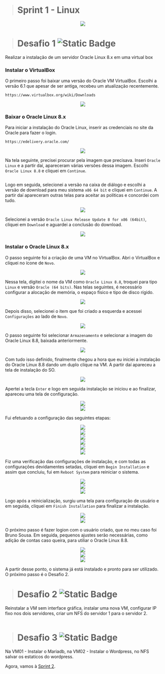 ># Sprint 1 - Linux 
<div align="center"> <img src="https://github.com/bmsousa9/images/assets/111213549/3f32401e-bd7f-41a5-b5b5-d3caa476e4bd" width="px" /> </div>



># Desafio 1 ![Static Badge](https://img.shields.io/badge/STATUS-Resolvido-2e8b57)
Realizar a instalação de um servidor Oracle Linux 8.x em uma virtual box


### Instalar o VirtualBox

O primeiro passo foi baixar uma versão do Oracle VM VirtualBox. Escolhi a versão 6.1 que apesar de ser antiga, recebeu um atualização recentemente.
```
https://www.virtualbox.org/wiki/Downloads
```
<div align="center"> <img src="https://github.com/bmsousa9/CompassUOL-Semana-01/assets/111213549/98198d88-d4bc-4088-8389-687218c1ee83"/> </div>


### Baixar o Oracle Linux 8.x

Para iniciar a instalação do Oracle Linux, inserir as credenciais no site da Oracle para fazer o login.
```
https://edelivery.oracle.com/
```
<div align="center"> <img src="https://github.com/bmsousa9/CompassUOL-Semana-01/assets/111213549/ea95f0ab-8c89-4be7-8189-71e9b225b059"/> </div>

Na tela seguinte, precisei procurar pela imagem que precisava. Inseri `Oracle Linux` e a partir daí, apareceram várias versões dessa imagem. Escolhi `Oracle Linux 8.8` e cliquei em `Continue`.
<div align="center"> <img src=""/> </div>

Logo em seguida, selecionei a versão na caixa de diálogo e escolhi a versão de download para meu sistema `x86 64 bit` e cliquei em `Continue`. A partir daí apareceram outras telas para aceitar as políticas e concordei com tudo.
<div align="center"> <img src="https://github.com/bmsousa9/CompassUOL-Semana-01/assets/111213549/7240be14-f653-4398-8517-b05ba5ff79bd"/> </div>

Selecionei a versão `Oracle Linux Release Update 8 for x86 (64bit)`, cliquei em `Download` e aguardei a conclusão do download.
<div align="center"> <img src="https://github.com/bmsousa9/CompassUOL-Semana-01/assets/111213549/c6578e58-b13e-4e34-9ef3-80eefac28f0f"/> </div>


### Instalar o Oracle Linux 8.x

O passo seguinte foi a criação de uma VM no VirtualBox. Abri o VirtualBox e cliquei no ícone de `Novo`.
<div align="center"> <img src="https://github.com/bmsousa9/CompassUOL-Semana-01/assets/111213549/cb3535a5-d06c-49d8-9c51-03bfadac9a89"/> </div>

Nessa tela, digitei o nome da VM como `Oracle Linux 8.8`, troquei para tipo `Linux` e versão `Oracle (64 bits)`. Nas telas seguintes, é necessário configurar a alocação de memória, o espaço físico e tipo de disco rígido.
<div align="center"> <img src="https://github.com/bmsousa9/CompassUOL-Semana-01/assets/111213549/450bed14-1d52-4458-a9b2-6467133a5103"/> </div>

Depois disso, selecionei o item que foi criado a esquerda e acessei `Configurações` ao lado de `Novo`.
<div align="center"> <img src="https://github.com/bmsousa9/CompassUOL-Semana-01/assets/111213549/a8af2442-6a3d-4c20-b05d-e19bc2c30d50"/> </div>

O passo seguinte foi selecionar `Armazenamento` e selecionar a imagem do Oracle Linux 8.8, baixada anteriormente.
<div align="center"> <img src="https://github.com/bmsousa9/CompassUOL-Semana-01/assets/111213549/cafac35f-071c-411b-944f-7afd01d87716"/> </div>

Com tudo isso definido, finalmente chegou a hora que eu iniciei a instalação do Oracle Linux 8.8 dando um duplo clique na VM. A partir daí apareceu a tela de instalação do SO.
<div align="center"> <img src="https://github.com/bmsousa9/CompassUOL-Semana-01/assets/111213549/a884d1fb-7c6e-475d-b7e6-8607fdfd5262"/> </div>

Apertei a tecla `Enter` e logo em seguida instalação se iniciou e ao finalizar, apareceu uma tela de configuração.
<div align="center"> <img src="https://github.com/bmsousa9/CompassUOL-Semana-01/assets/111213549/85c0a415-e77a-42b1-945b-d356f7e85651"/> </div>
<div align="center"> <img src="https://github.com/bmsousa9/CompassUOL-Semana-01/assets/111213549/265fc9ef-646f-4651-b0af-5c9725061894"/> </div>

Fui efetuando a configuração das seguintes etapas:
<div align="center"> <img src="https://github.com/bmsousa9/CompassUOL-Semana-01/assets/111213549/de5e392f-dae8-4690-8a63-31d74efa1640"/> </div>
<div align="center"> <img src="https://github.com/bmsousa9/CompassUOL-Semana-01/assets/111213549/60caf115-7508-4e95-9c2c-f0cb9f0dfc5d"/> </div>
<div align="center"> <img src="https://github.com/bmsousa9/CompassUOL-Semana-01/assets/111213549/078658a3-2c55-4351-9ff3-1d7a734fe4f4"/> </div>
<div align="center"> <img src="https://github.com/bmsousa9/CompassUOL-Semana-01/assets/111213549/dcb1eff8-0382-4ba6-9c9f-755622eab33e"/> </div>
<div align="center"> <img src="https://github.com/bmsousa9/CompassUOL-Semana-01/assets/111213549/1646b22d-95f1-4d3d-a293-5bc70eb8f149"/> </div>
<div align="center"> <img src="https://github.com/bmsousa9/CompassUOL-Semana-01/assets/111213549/53b8a297-3d93-4ab2-acf0-889c1888a490"/> </div>

Fiz uma verificação das configurações de instalação, e com todas as configurações devidamentes setadas, cliquei em `Begin Installation` e assim que concluiu, fui em `Reboot System` para reiniciar o sistema.
<div align="center"> <img src="https://github.com/bmsousa9/CompassUOL-Semana-01/assets/111213549/08769363-1588-4460-8542-4035dc060018"/> </div>
<div align="center"> <img src="https://github.com/bmsousa9/CompassUOL-Semana-01/assets/111213549/3f5fd7f0-88bf-477a-8927-fbfba51006c1"/> </div>
<div align="center"> <img src="https://github.com/bmsousa9/CompassUOL-Semana-01/assets/111213549/d3997281-a3c3-46b2-8dff-6c6bf560cc57"/> </div>

Logo após a reinicialização, surgiu uma tela para configuração de usuário e em seguida, cliquei em `Finish Installation` para finalizar a instalação.
<div align="center"> <img src="https://github.com/bmsousa9/CompassUOL-Semana-01/assets/111213549/e1527a8b-80ae-40f4-9eb5-e6978f44de77"/> </div>
<div align="center"> <img src="https://github.com/bmsousa9/CompassUOL-Semana-01/assets/111213549/78832e0e-6449-4844-a1e9-83c4ffcc204a"/> </div>

O próximo passo é fazer logion com o usuário criado, que no meu caso foi Bruno Sousa. Em seguida, pequenos ajustes serão necessárias, como adição de contas caso queira, para utiliar o Oracle Linux 8.8.
<div align="center"> <img src="https://github.com/bmsousa9/CompassUOL-Semana-01/assets/111213549/ca062d84-7400-4921-b5ce-9710fcec2cda"/> </div>
<div align="center"> <img src="https://github.com/bmsousa9/CompassUOL-Semana-01/assets/111213549/4dd64d38-9b82-4a51-85e8-c4dcbf166fa2"/> </div>
<div align="center"> <img src="https://github.com/bmsousa9/CompassUOL-Semana-01/assets/111213549/2d5cd44b-58ac-42f6-8ed8-bed3bb408bd5"/> </div>

A partir desse ponto, o sistema já está instalado e pronto para ser utilizado. O próximo passo é o Desafio 2.

># Desafio 2 ![Static Badge](https://img.shields.io/badge/STATUS-Resolvido-2e8b57)
Reinstalar a VM sem interface gráfica, instalar uma nova VM, configurar IP fixo nos dois servidores, criar um NFS do servidor 1 para o servidor 2. 

<div align="center"> <img src=""/> </div>


># Desafio 3 ![Static Badge](https://img.shields.io/badge/STATUS-Em_Desenvolvimento-FFC000)
Na VM01 - Instalar o Mariadb, na VM02 - Instalar o Wordpress, no NFS salvar os estaticos do wordpress.


Agora, vamos à <a href="https://github.com/bmsousa9/CompassUOL-Semana-02" target="_blank" rel="noopener noreferrer"> Sprint 2</a>.
